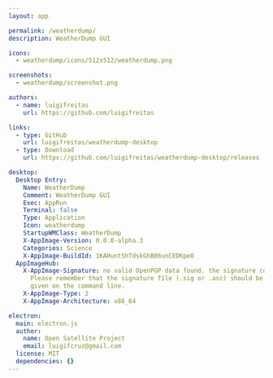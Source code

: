 ```yaml
---
layout: app

permalink: /weatherdump/
description: WeatherDump GUI

icons:
  - weatherdump/icons/512x512/weatherdump.png

screenshots:
  - weatherdump/screenshot.png

authors:
  - name: luigifreitas
    url: https://github.com/luigifreitas

links:
  - type: GitHub
    url: luigifreitas/weatherdump-desktop
  - type: Download
    url: https://github.com/luigifreitas/weatherdump-desktop/releases

desktop:
  Desktop Entry:
    Name: WeatherDump
    Comment: WeatherDump GUI
    Exec: AppRun
    Terminal: false
    Type: Application
    Icon: weatherdump
    StartupWMClass: WeatherDump
    X-AppImage-Version: 0.0.0-alpha.3
    Categories: Science
    X-AppImage-BuildId: 1KAHuntShTdskGhB86unCEDKpeO
  AppImageHub:
    X-AppImage-Signature: no valid OpenPGP data found. the signature could not be verified.
      Please remember that the signature file (.sig or .asc) should be the first file
      given on the command line.
    X-AppImage-Type: 2
    X-AppImage-Architecture: x86_64

electron:
  main: electron.js
  author:
    name: Open Satellite Project
    email: luigifcruz@gmail.com
  license: MIT
  dependencies: {}
---
```

